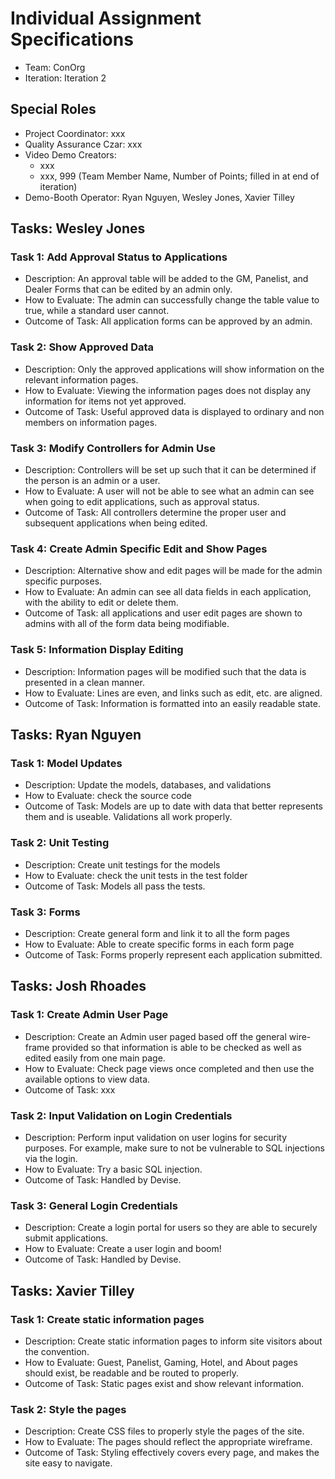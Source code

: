 # Individual Assignment Specifications

- Team: ConOrg
- Iteration: Iteration 2

## Special Roles

- Project Coordinator: xxx
- Quality Assurance Czar: xxx
- Video Demo Creators:
  - xxx
  - xxx, 999 (Team Member Name, Number of Points; filled in at end of iteration)
- Demo-Booth Operator: Ryan Nguyen, Wesley Jones, Xavier Tilley

## Tasks: Wesley Jones

### Task 1: Add Approval Status to Applications

- Description: An approval table will be added to the GM, Panelist, and Dealer Forms that can be edited by an admin only.
- How to Evaluate: The admin can successfully change the table value to true, while a standard user cannot.
- Outcome of Task: All application forms can be approved by an admin.

### Task 2: Show Approved Data

- Description: Only the approved applications will show information on the relevant information pages.
- How to Evaluate: Viewing the information pages does not display any information for items not yet approved.
- Outcome of Task: Useful approved data is displayed to ordinary and non members on information pages.

### Task 3: Modify Controllers for Admin Use

- Description: Controllers will be set up such that it can be determined if the person is an admin or a user.
- How to Evaluate: A user will not be able to see what an admin can see when going to edit applications, such as approval status.
- Outcome of Task: All controllers determine the proper user and subsequent applications when being edited.

### Task 4: Create Admin Specific Edit and Show Pages

- Description: Alternative show and edit pages will be made for the admin specific purposes.
- How to Evaluate: An admin can see all data fields in each application, with the ability to edit or delete them.
- Outcome of Task: all applications and user edit pages are shown to admins with all of the form data being modifiable.

### Task 5: Information Display Editing

- Description: Information pages will be modified such that the data is presented in a clean manner.
- How to Evaluate: Lines are even, and links such as edit, etc. are aligned.
- Outcome of Task: Information is formatted into an easily readable state.

## Tasks: Ryan Nguyen

### Task 1: Model Updates

- Description: Update the models, databases, and validations
- How to Evaluate: check the source code
- Outcome of Task: Models are up to date with data that better represents them and is useable. Validations all work properly.

### Task 2: Unit Testing

- Description: Create unit testings for the models
- How to Evaluate: check the unit tests in the test folder
- Outcome of Task: Models all pass the tests.

### Task 3: Forms

- Description: Create general form and link it to all the form pages
- How to Evaluate: Able to create specific forms in each form page
- Outcome of Task: Forms properly represent each application submitted.

## Tasks: Josh Rhoades

### Task 1: Create Admin User Page

- Description: Create an Admin user paged based off the general wire-frame provided so that information is able to be checked as well as edited easily from one main page.
- How to Evaluate: Check page views once completed and then use the available options to view data.
- Outcome of Task: xxx

### Task 2: Input Validation on Login Credentials

- Description: Perform input validation on user logins for security purposes. For example, make sure to not be vulnerable to SQL injections via the login.
- How to Evaluate: Try a basic SQL injection.
- Outcome of Task: Handled by Devise.

### Task 3: General Login Credentials

- Description: Create a login portal for users so they are able to securely submit applications.
- How to Evaluate: Create a user login and boom!
- Outcome of Task: Handled by Devise.

## Tasks: Xavier Tilley

### Task 1: Create static information pages

- Description: Create static information pages to inform site visitors about the convention.
- How to Evaluate: Guest, Panelist, Gaming, Hotel, and About pages should exist, be readable and be routed to properly.
- Outcome of Task: Static pages exist and show relevant information.

### Task 2: Style the pages

- Description: Create CSS files to properly style the pages of the site.
- How to Evaluate: The pages should reflect the appropriate wireframe.
- Outcome of Task: Styling effectively covers every page, and makes the site easy to navigate.
